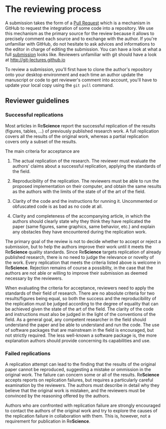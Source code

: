 # The reviewing process

A submission takes the form of a
[Pull Request](https://help.github.com/articles/using-pull-requests/) which is
a mechanism in GitHub to request the integration of some code into a
repository. We use this mechanism as the primary source for the review because
it allows to precisely comment each source and to exchange with the author. If
you're unfamiliar with GitHub, do not hesitate to ask advices and informations
to the editor in charge of editing the submission. You can have a look at what
a full [submission](https://github.com/ReScience/ReScience-submission/pull/3)
looks like. Reviewers unfamiliar with git should have a look at
http://git-lectures.github.io

To review a submission, you'll first have to clone the author's repository onto
your desktop environment and each time an author update the manuscript or code
to get reviewer's comment into account, you'll have to update your local copy
using the `git pull` command.

## Reviewer guidelines

### Successful replications

Most articles in Re**Science** report the successful replication of the
results (figures, tables, ...) of previously published research work.
A full replication covers all the results of the original work, whereas
a partial replication covers only a subset of the results.

The main criteria for acceptance are

 1. The actual replication of the research. The reviewer must evaluate
    the authors' claims about a successful replication, applying the
    standards of the field.

 2. Reproducibility of the replication. The reviewers must be able
    to run the proposed implementation on their computer, and obtain
    the same results as the authors with the limits of the state of
    of the art of the field.

 3. Clarity of the code and the instructions for running it.
    Uncommented or obfuscated code is as bad as no code at all.

 4. Clarity and completeness of the accompanying article, in which the
    authors should clearly state why they think they have replicated
    the paper (same figures, same graphics, same behavior, etc.) and
    explain any obstacles they have encountered during the replication
    work.

The primary goal of the review is not to decide whether to accept or
reject a submission, but to help the authors improve their work until
it meets the Re**Science** quality standards. Since Re**Science**
targets replication of already published research, there is no need to
judge the relevance or novelty of the work. Every replication that
meets the criteria listed above is welcome in Re**Science**.
Rejection remains of course a possiblity, in the case that the
authors are not able or willing to improve their submission as
deemed necessary by the reviewers.

When evaluating the criteria for acceptance, reviewers need to apply
the standards of their field of research. There are no absolute
criteria for two results/figures being equal, so both the success and
the reproducibility of the replication must be judged according to
the degree of equality that can be achieved given the state of the
art of the field. The clarity of the code and instructions must also
be judged in the light of the conventions of the field. As a general
goal, any competent researcher in the field should understand the
paper and be able to understand and run the code. The use of
software packages that are mainstream in the field is encouraged,
but not strictly required. The less well-known a software package
is, the more explanation authors should provide concerning its
capabilities and use.

### Failed replications

A replication attempt can lead to the finding that the results of the
original paper cannot be reproduced, suggesting a mistake or ommission
in the original work. The failure can concern some or all of the results.
Re**Science** accepts reports on replication failures, but requires a
particularly careful examination by the reviewers. The authors must describe
in detail why they believe that the original work is mistaken, and the
reviewers must be convinced by the reasoning offered by the authors.

Authors who are confronted with replication failure are strongly encouraged
to contact the authors of the original work and try to explore the causes
of the replication failure in collaboration with them. This is, however, not
a requirement for publication in Re**Science**.
